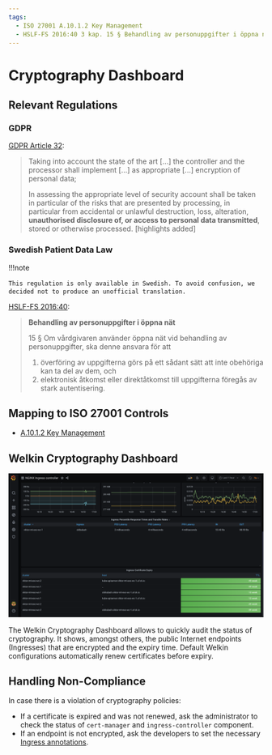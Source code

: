 ```yaml
---
tags:
  - ISO 27001 A.10.1.2 Key Management
  - HSLF-FS 2016:40 3 kap. 15 § Behandling av personuppgifter i öppna nät
---
```


# Cryptography Dashboard

## Relevant Regulations

### GDPR

[GDPR Article 32](https://gdpr.fan/a32):

> Taking into account the state of the art [...] the controller and the processor shall implement [...] as appropriate [...] encryption of personal data;
>
> In assessing the appropriate level of security account shall be taken in particular of the risks that are presented by processing, in particular from accidental or unlawful destruction, loss, alteration, **unauthorised disclosure of, or access to personal data transmitted**, stored or otherwise processed. [highlights added]

### Swedish Patient Data Law

!!!note

    This regulation is only available in Swedish. To avoid confusion, we decided not to produce an unofficial translation.

[HSLF-FS 2016:40](https://www.socialstyrelsen.se/globalassets/sharepoint-dokument/artikelkatalog/foreskrifter-och-allmanna-rad/2016-4-44.pdf):

<!-- vale off -->
> **Behandling av personuppgifter i öppna nät**
>
> 15 § Om vårdgivaren använder öppna nät vid behandling av personuppgifter, ska denne ansvara för att
>
> 1. överföring av uppgifterna görs på ett sådant sätt att inte obehöriga kan ta del av dem, och
> 1. elektronisk åtkomst eller direktåtkomst till uppgifterna föregås av stark autentisering.
<!-- vale on -->

## Mapping to ISO 27001 Controls

- [A.10.1.2 Key Management](https://www.isms.online/iso-27001/annex-a-10-cryptography/)

## Welkin Cryptography Dashboard

![Cryptography Dashboard](img/cryptography.png)

The Welkin Cryptography Dashboard allows to quickly audit the status of cryptography. It shows, amongst others, the public Internet endpoints (Ingresses) that are encrypted and the expiry time. Default Welkin configurations automatically renew certificates before expiry.

## Handling Non-Compliance

In case there is a violation of cryptography policies:

- If a certificate is expired and was not renewed, ask the administrator to check the status of `cert-manager` and `ingress-controller` component.
- If an endpoint is not encrypted, ask the developers to set the necessary [Ingress annotations](https://cert-manager.io/docs/usage/ingress/).
